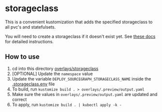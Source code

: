 # storageclass

This is a convenient kustomization that adds the specified storageclass to all pvc's and statefulsets.

You will need to create a storageclass if it doesn't exist yet. See [these docs](https://docs.sourcegraph.com/admin/install/kubernetes/configure#configure-a-storage-class) for detailed instructions.

## How to use

1. cd into this directory [overlays/storageclass](./README.md)
2. [OPTIONAL] Update the `namespace` value
3. Update the variable `DEPLOY_SOURCEGRAPH_STORAGECLASS_NAME` inside the [.storageclass.env](.storageclass.env) file
4. To build, run `kustomize build . > overlays/.preview/output.yaml`
5. Make sure the values in `overlays/.preview/output.yaml` are updated and correct
6. To apply, run `kustomize build . | kubectl apply -k -`
